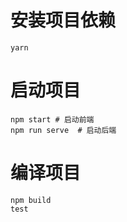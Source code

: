 # 安装项目依赖
```
yarn
```

# 启动项目
```
npm start # 启动前端
npm run serve  # 启动后端
```
# 编译项目
```
npm build
test
```